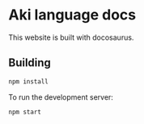 # Aki language docs

This website is built with docosaurus.

## Building

```bash
npm install
```

To run the development server:

```bash
npm start
```
